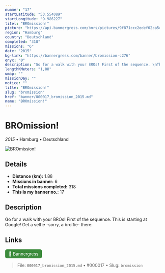 ```yaml
---
nummer: "17"
startLatitude: "53.554089"
startLongitude: "9.986227"
titel: "BROmission!"
picture: "https://api.bannergress.com/bnrs/pictures/9f871ccc2edef62ca5cb2ecb7953b377"
region: "Hamburg"
country: "Deutschland"
completed: "318"
missions: "6"
date: "2015"
bg-link: "https://bannergress.com/banner/bromission-c276"
onyx: "0"
description: "Go for a walk with your BROs! First of the sequence. \nThis is starting at Google! Get a selfie -sorry, a brolfie- there."
lengthKMeters: "1,88"
umap: ""
missionDay: ""
notice: ""
title: "BROmission!"
slug: "bromission"
href: "banner/000017_bromission_2015.md"
name: "BROmission!"
---
```

# BROmission!

*2015* • Hamburg • Deutschland

![BROmission!](https://api.bannergress.com/bnrs/pictures/9f871ccc2edef62ca5cb2ecb7953b377)



## Details
- **Distance (km):** 1.88
- **Missions in banner:** 6
- **Total missions completed:** 318
- **This is my banner no.:** 17



## Description
Go for a walk with your BROs! First of the sequence. 
This is starting at Google! Get a selfie -sorry, a brolfie- there.



## Links
<a href="https://bannergress.com/banner/bromission-c276" target="_blank" style="display:inline-block;margin-right:8px;padding:6px 12px;background:#3c8b3c;color:#fff;text-decoration:none;border-radius:6px;">🔗 Bannergress</a>



> File: `000017_bromission_2015.md`
> • #000017
> • Slug: `bromission`

